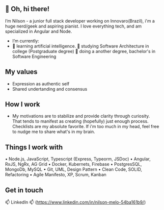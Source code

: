 👋 Oh, hi there! 
-
I’m Nilson - a junior full stack developer working on Innovaro(Brazil), i'm a huge nerd/geek and aspiring pianist.
I love everything tech, and am specialized in Angular and Node.
- I’m currently:
- 
    🌱 learning artificial intelligence. 
    🌱 studying Software Architecture in college (Postgraduate degree)
    🌱 doing a another degree, bachelor's in Software Engineering
    
My values
-
- Expression as authentic self
- Shared undertanding and consensus

How I work
-
- My motivations are to stabilize and provide clarity through curiosity. That tends to manifest as creating (hopefully) just enough process. Checklists are my absolute favorite. If i'm too much in my head, feel free to nudge me to share what's in my brain.

Things I work with
-
• Node.js, JavaScript, Typescript (Express, Typeorm, JSDoc)
• Angular, RxJS, NgRx, AG Grid
• Docker, Kubernets, Firebase
• PostgresSQL, MongoDb, MySQL
• Git, UML, Design Pattern
• Clean Code, SOLID, Refactoring
• Agile Manifesto, XP, Scrum, Kanban

Get in touch
-
📫 LinkedIn 📫 (https://www.linkedin.com/in/nilson-melo-54ba161b9/)
